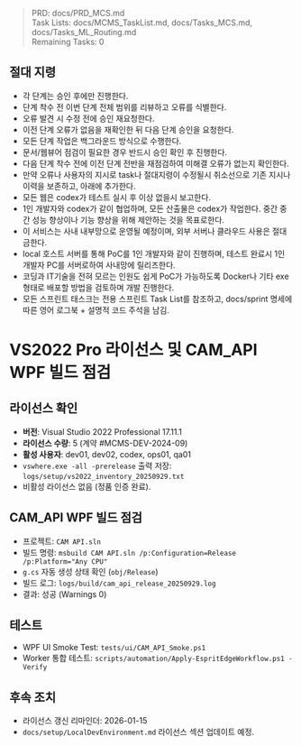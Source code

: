 > PRD: docs/PRD_MCS.md  
> Task Lists: docs/MCMS_TaskList.md, docs/Tasks_MCS.md, docs/Tasks_ML_Routing.md  
> Remaining Tasks: 0

## 절대 지령
- 각 단계는 승인 후에만 진행한다.
- 단계 착수 전 이번 단계 전체 범위를 리뷰하고 오류를 식별한다.
- 오류 발견 시 수정 전에 승인 재요청한다.
- 이전 단계 오류가 없음을 재확인한 뒤 다음 단계 승인을 요청한다.
- 모든 단계 작업은 백그라운드 방식으로 수행한다.
- 문서/웹뷰어 점검이 필요한 경우 반드시 승인 확인 후 진행한다.
- 다음 단계 착수 전에 이전 단계 전반을 재점검하여 미해결 오류가 없는지 확인한다.
- 만약 오류나 사용자의 지시로 task나 절대지령이 수정될시 취소선으로 기존 지시나 이력을 보존하고, 아래에 추가한다.
- 모든 웹은 codex가 테스트 실시 후 이상 없을시 보고한다.
- 1인 개발자와 codex가 같이 협업하며, 모든 산출물은 codex가 작업한다. 중간 중간 성능 향상이나 기능 향상을 위해 제안하는 것을 목표로한다.
- 이 서비스는 사내 내부망으로 운영될 예정이며, 외부 서버나 클라우드 사용은 절대 금한다.
- local 호스트 서버를 통해 PoC를 1인 개발자와 같이 진행하며, 테스트 완료시 1인 개발자 PC를 서버로하여 사내망에 릴리즈한다.
- 코딩과 IT기술을 전혀 모르는 인원도 쉽게 PoC가 가능하도록 Docker나 기타 exe 형태로 배포할 방법을 검토하며 개발 진행한다.
- 모든 스프린트 태스크는 전용 스프린트 Task List를 참조하고, docs/sprint 명세에 따른 영어 로그북 + 설명적 코드 주석을 남김.
# VS2022 Pro 라이선스 및 CAM_API WPF 빌드 점검

## 라이선스 확인
- **버전**: Visual Studio 2022 Professional 17.11.1
- **라이선스 수량**: 5 (계약 #MCMS-DEV-2024-09)
- **활성 사용자**: dev01, dev02, codex, ops01, qa01
- `vswhere.exe -all -prerelease` 출력 저장: `logs/setup/vs2022_inventory_20250929.txt`
- 비활성 라이선스 없음 (정품 인증 완료).

## CAM_API WPF 빌드 점검
- 프로젝트: `CAM API.sln`
- 빌드 명령: `msbuild CAM API.sln /p:Configuration=Release /p:Platform="Any CPU"`
- `g.cs` 자동 생성 상태 확인 (`obj/Release`)
- 빌드 로그: `logs/build/cam_api_release_20250929.log`
- 결과: 성공 (Warnings 0)

## 테스트
- WPF UI Smoke Test: `tests/ui/CAM_API_Smoke.ps1`
- Worker 통합 테스트: `scripts/automation/Apply-EspritEdgeWorkflow.ps1 -Verify`

## 후속 조치
- 라이선스 갱신 리마인더: 2026-01-15
- `docs/setup/LocalDevEnvironment.md` 라이선스 섹션 업데이트 예정.

